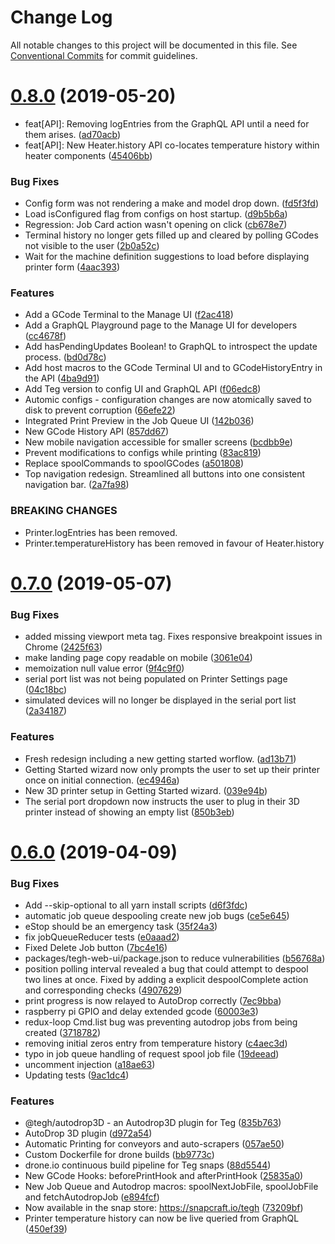 # Change Log

All notable changes to this project will be documented in this file.
See [Conventional Commits](https://conventionalcommits.org) for commit guidelines.

# [0.8.0](https://github.com/tegh/tegh/compare/v0.7.0...v0.8.0) (2019-05-20)


* feat[API]: Removing logEntries from the GraphQL API until a need for them arises. ([ad70acb](https://github.com/tegh/tegh/commit/ad70acb))
* feat[API]: New Heater.history API co-locates temperature history within heater components ([45406bb](https://github.com/tegh/tegh/commit/45406bb))


### Bug Fixes

* Config form was not rendering a make and model drop down. ([fd5f3fd](https://github.com/tegh/tegh/commit/fd5f3fd))
* Load isConfigured flag from configs on host startup. ([d9b5b6a](https://github.com/tegh/tegh/commit/d9b5b6a))
* Regression: Job Card action wasn't opening on click ([cb678e7](https://github.com/tegh/tegh/commit/cb678e7))
* Terminal history no longer gets filled up and cleared by polling GCodes not visible to the user ([2b0a52c](https://github.com/tegh/tegh/commit/2b0a52c))
* Wait for the machine definition suggestions to load before displaying printer form ([4aac393](https://github.com/tegh/tegh/commit/4aac393))


### Features

* Add a GCode Terminal to the Manage UI ([f2ac418](https://github.com/tegh/tegh/commit/f2ac418))
* Add a GraphQL Playground page to the Manage UI for developers ([cc4678f](https://github.com/tegh/tegh/commit/cc4678f))
* Add hasPendingUpdates Boolean! to GraphQL to introspect the update process. ([bd0d78c](https://github.com/tegh/tegh/commit/bd0d78c))
* Add host macros to the GCode Terminal UI and to GCodeHistoryEntry in the API ([4ba9d91](https://github.com/tegh/tegh/commit/4ba9d91))
* Add Teg version to config UI and GraphQL API ([f06edc8](https://github.com/tegh/tegh/commit/f06edc8))
* Automic configs - configuration changes are now atomically saved to disk to prevent corruption ([66efe22](https://github.com/tegh/tegh/commit/66efe22))
* Integrated Print Preview in the Job Queue UI ([142b036](https://github.com/tegh/tegh/commit/142b036))
* New GCode History API ([857dd67](https://github.com/tegh/tegh/commit/857dd67))
* New mobile navigation accessible for smaller screens ([bcdbb9e](https://github.com/tegh/tegh/commit/bcdbb9e))
* Prevent modifications to configs while printing ([83ac819](https://github.com/tegh/tegh/commit/83ac819))
* Replace spoolCommands to spoolGCodes ([a501808](https://github.com/tegh/tegh/commit/a501808))
* Top navigation redesign. Streamlined all buttons into one consistent navigation bar. ([2a7fa98](https://github.com/tegh/tegh/commit/2a7fa98))


### BREAKING CHANGES

* Printer.logEntries has been removed.
* Printer.temperatureHistory has been removed in favour of Heater.history





# [0.7.0](https://github.com/tegh/tegh/compare/v0.6.0...v0.7.0) (2019-05-07)


### Bug Fixes

* added missing viewport meta tag. Fixes responsive breakpoint issues in Chrome ([2425f63](https://github.com/tegh/tegh/commit/2425f63))
* make landing page copy readable on mobile ([3061e04](https://github.com/tegh/tegh/commit/3061e04))
* memoization null value error ([9f4c9f0](https://github.com/tegh/tegh/commit/9f4c9f0))
* serial port list was not being populated on Printer Settings page ([04c18bc](https://github.com/tegh/tegh/commit/04c18bc))
* simulated devices will no longer be displayed in the serial port list ([2a34187](https://github.com/tegh/tegh/commit/2a34187))


### Features

* Fresh redesign including a new getting started worflow. ([ad13b71](https://github.com/tegh/tegh/commit/ad13b71))
* Getting Started wizard now only prompts the user to set up their printer once on initial connection. ([ec4946a](https://github.com/tegh/tegh/commit/ec4946a))
* New 3D printer setup in Getting Started wizard. ([039e94b](https://github.com/tegh/tegh/commit/039e94b))
* The serial port dropdown now instructs the user to plug in their 3D printer instead of showing an empty list ([850b3eb](https://github.com/tegh/tegh/commit/850b3eb))





# [0.6.0](https://github.com/tegh/tegh/compare/v0.5.10...v0.6.0) (2019-04-09)


### Bug Fixes

* Add --skip-optional to all yarn install scripts ([d6f3fdc](https://github.com/tegh/tegh/commit/d6f3fdc))
* automatic job queue despooling create new job bugs ([ce5e645](https://github.com/tegh/tegh/commit/ce5e645))
* eStop should be an emergency task ([35f24a3](https://github.com/tegh/tegh/commit/35f24a3))
* fix jobQueueReducer tests ([e0aaad2](https://github.com/tegh/tegh/commit/e0aaad2))
* Fixed Delete Job button ([7bc4e16](https://github.com/tegh/tegh/commit/7bc4e16))
* packages/tegh-web-ui/package.json to reduce vulnerabilities ([b56768a](https://github.com/tegh/tegh/commit/b56768a))
* position polling interval revealed a bug that could attempt to despool two lines at once. Fixed by adding a explicit despoolComplete action and corresponding checks ([4907629](https://github.com/tegh/tegh/commit/4907629))
* print progress is now relayed to AutoDrop correctly ([7ec9bba](https://github.com/tegh/tegh/commit/7ec9bba))
* raspberry pi GPIO and delay extended gcode ([60003e3](https://github.com/tegh/tegh/commit/60003e3))
* redux-loop Cmd.list bug was preventing autodrop jobs from being created ([3718782](https://github.com/tegh/tegh/commit/3718782))
* removing initial zeros entry from temperature history ([c4aec3d](https://github.com/tegh/tegh/commit/c4aec3d))
* typo in job queue handling of request spool job file ([19deead](https://github.com/tegh/tegh/commit/19deead))
* uncomment  injection ([a18ae63](https://github.com/tegh/tegh/commit/a18ae63))
* Updating tests ([9ac1dc4](https://github.com/tegh/tegh/commit/9ac1dc4))


### Features

* @tegh/autodrop3D - an Autodrop3D plugin for Teg ([835b763](https://github.com/tegh/tegh/commit/835b763))
* AutoDrop 3D plugin ([d972a54](https://github.com/tegh/tegh/commit/d972a54))
* Automatic Printing for conveyors and auto-scrapers ([057ae50](https://github.com/tegh/tegh/commit/057ae50))
* Custom Dockerfile for drone builds ([bb9773c](https://github.com/tegh/tegh/commit/bb9773c))
* drone.io continuous build pipeline for Teg snaps ([88d5544](https://github.com/tegh/tegh/commit/88d5544))
* New GCode Hooks: beforePrintHook and afterPrintHook ([25835a0](https://github.com/tegh/tegh/commit/25835a0))
* New Job Queue and Autodrop macros: spoolNextJobFile, spoolJobFile and fetchAutodropJob ([e894fcf](https://github.com/tegh/tegh/commit/e894fcf))
* Now available in the snap store: https://snapcraft.io/tegh ([73209bf](https://github.com/tegh/tegh/commit/73209bf))
* Printer temperature history can now be live queried from GraphQL ([450ef39](https://github.com/tegh/tegh/commit/450ef39))
